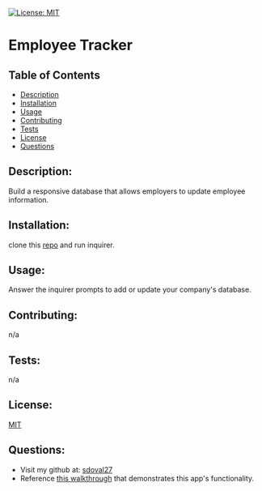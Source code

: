 [![License: MIT](https://img.shields.io/badge/License-MIT-yellow.svg)](https://opensource.org/licenses/MIT)
# Employee Tracker

## Table of Contents
- [Description](#description)
- [Installation](#installation)
- [Usage](#usage)
- [Contributing](#contributing)
- [Tests](#tests)
- [License](#license)
- [Questions](#questions)

## Description:
 Build a responsive database that allows employers to update employee information.

## Installation:
 clone this [repo](https://github.com/sdoval27/employee-tracker) and run inquirer.

## Usage:
 Answer the inquirer prompts to add or update your company's database.

## Contributing:
 n/a

## Tests:
 n/a

## License:
 [MIT](https://opensource.org/licenses/MIT)

## Questions:
 - Visit my github at: [sdoval27](https://github.com/sdoval27)
 - Reference [this walkthrough](https://drive.google.com/file/d/1tuC0s5p0713891Y-yceg5R22aAzS0CEC/view?usp=sharing) that demonstrates this app's functionality.

